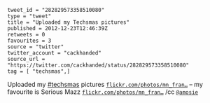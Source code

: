 ```
tweet_id = "282829573358510080"
type = "tweet"
title = "Uploaded my Techsmas pictures"
published = 2012-12-23T12:46:39Z
retweets = 0
favourites = 3
source = "twitter"
twitter_account = "cackhanded"
source_url = "https://twitter.com/cackhanded/status/282829573358510080"
tag = [ "techsmas",]
```

Uploaded my [#techsmas](/tags/techsmas/) pictures [`flickr.com/photos/mn_fran…`](http://www.flickr.com/photos/mn_francis/sets/72157632320352394/) – my favourite is Serious Mazz [`flickr.com/photos/mn_fran…`](http://www.flickr.com/photos/mn_francis/8299217599/in/set-72157632320352394) /cc [`@amosie`](https://twitter.com/amosie)

